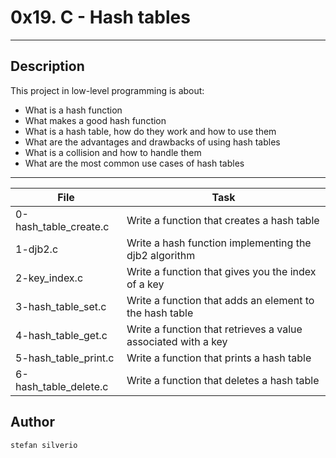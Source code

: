 # 0x19. C - Hash tables
---
## Description

This project in low-level programming is about:
* What is a hash function
* What makes a good hash function
* What is a hash table, how do they work and how to use them
* What are the advantages and drawbacks of using hash tables
* What is a collision and how to handle them
* What are the most common use cases of hash tables

---
File|Task
---|---
0-hash_table_create.c | Write a function that creates a hash table
1-djb2.c | Write a hash function implementing the djb2 algorithm
2-key_index.c | Write a function that gives you the index of a key
3-hash_table_set.c | Write a function that adds an element to the hash table
4-hash_table_get.c | Write a function that retrieves a value associated with a key
5-hash_table_print.c | Write a function that prints a hash table
6-hash_table_delete.c | Write a function that deletes a hash table

## Author
`stefan silverio`